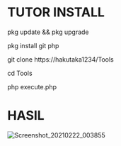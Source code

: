 # TUTOR INSTALL
pkg update && pkg upgrade

pkg install git php

git clone https://hakutaka1234/Tools

cd Tools

php execute.php

# HASIL 

![Screenshot_20210222_003855](https://user-images.githubusercontent.com/63560321/108633354-6acac980-74a6-11eb-994e-fa05457b6700.jpg)
